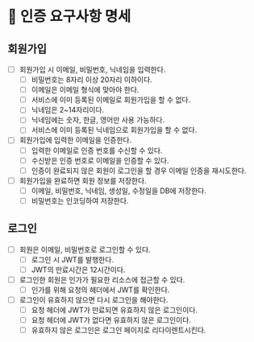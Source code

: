 # 📝 인증 요구사항 명세

## 회원가입
- [ ] 회원가입 시 이메일, 비밀번호, 닉네임을 입력한다.
  - [ ] 비밀번호는 8자리 이상 20자리 이하이다.
  - [ ] 이메일은 이메일 형식에 맞아야 한다.
  - [ ] 서비스에 이미 등록된 이메일로 회원가입을 할 수 없다.
  - [ ] 닉네임은 2~14자리이다.
  - [ ] 닉네임에는 숫자, 한글, 영어만 사용 가능하다.
  - [ ] 서비스에 이미 등록된 닉네임으로 회원가입을 할 수 없다.
- [ ] 회원가입에 입력한 이메일을 인증한다.
  - [ ] 입력한 이메일로 인증 번호를 수신할 수 있다.
  - [ ] 수신받은 인증 번호로 이메일을 인증할 수 있다.
  - [ ] 인증이 완료되지 않은 회원이 로그인을 할 경우 이메일 인증을 재시도한다.
- [ ] 회원가입을 완료하면 회원 정보를 저장한다.
  - [ ] 이메일, 비밀번호, 닉네임, 생성일, 수정일을 DB에 저장한다.
  - [ ] 비밀번호는 인코딩하여 저장한다.

## 로그인
- [ ] 회원은 이메일, 비밀번호로 로그인할 수 있다.
  - [ ] 로그인 시 JWT를 발행한다.
  - [ ] JWT의 만료시간은 12시간이다.
- [ ] 로그인한 회원은 인가가 필요한 리소스에 접근할 수 있다.
  - [ ] 인가를 위해 요청의 헤더에서 JWT를 확인한다.
- [ ] 로그인이 유효하지 않으면 다시 로그인을 해야한다.
  - [ ] 요청 헤더에 JWT가 만료되면 유효하지 않은 로그인이다.
  - [ ] 요청 헤더에 JWT가 없다면 유효하지 않은 로그인이다.
  - [ ] 유효하지 않은 로그인은 로그인 페이지로 리다이렌트시킨다.
